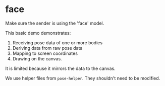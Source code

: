 # face

Make sure the sender is using the 'face' model.

This basic demo demonstrates:
1. Receiving pose data of one or more bodies
2. Deriving data from raw pose data
3. Mapping to screen coordinates
4. Drawing on the canvas.

It is limited because it mirrors the data to the canvas.

We use helper files from `pose-helper`. They shouldn't need to be modified.
